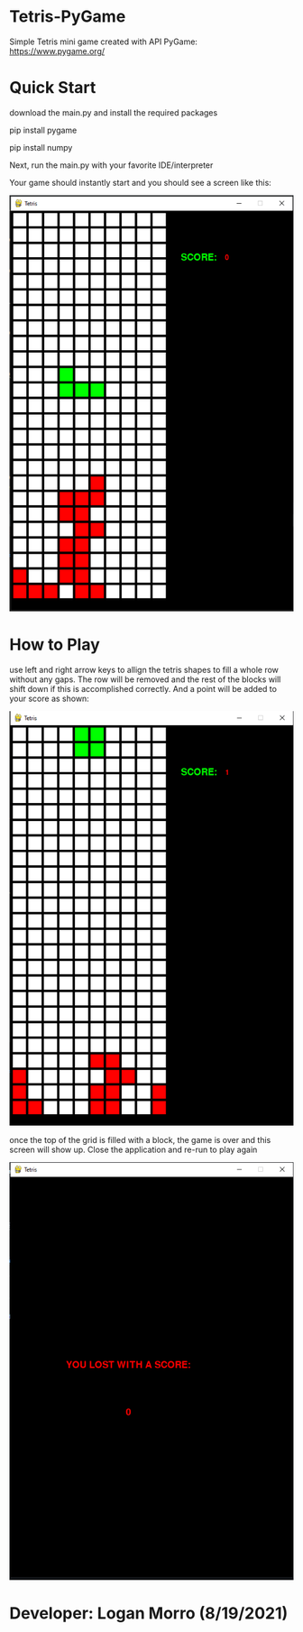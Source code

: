 # Tetris-PyGame
Simple Tetris mini game created with API PyGame: https://www.pygame.org/

# Quick Start
download the main.py and install the required packages

pip install pygame

pip install numpy

Next, run the main.py with your favorite IDE/interpreter 

Your game should instantly start and you should see a screen like this:

![alt text](https://github.com/lolostheman/Tetris-PyGame/blob/main/snip1.PNG?raw=true)


# How to Play

use left and right arrow keys to allign the tetris shapes to fill a whole row without any gaps. The row will be removed and the rest of the blocks will shift down if this is accomplished correctly. And a point will be added to your score as shown:

![alt text](https://github.com/lolostheman/Tetris-PyGame/blob/main/snip3.PNG?raw=true)

once the top of the grid is filled with a block, the game is over and this screen will show up. Close the application and re-run to play again

![alt text](https://github.com/lolostheman/Tetris-PyGame/blob/main/snip2.PNG?raw=true)

# Developer: Logan Morro (8/19/2021)
